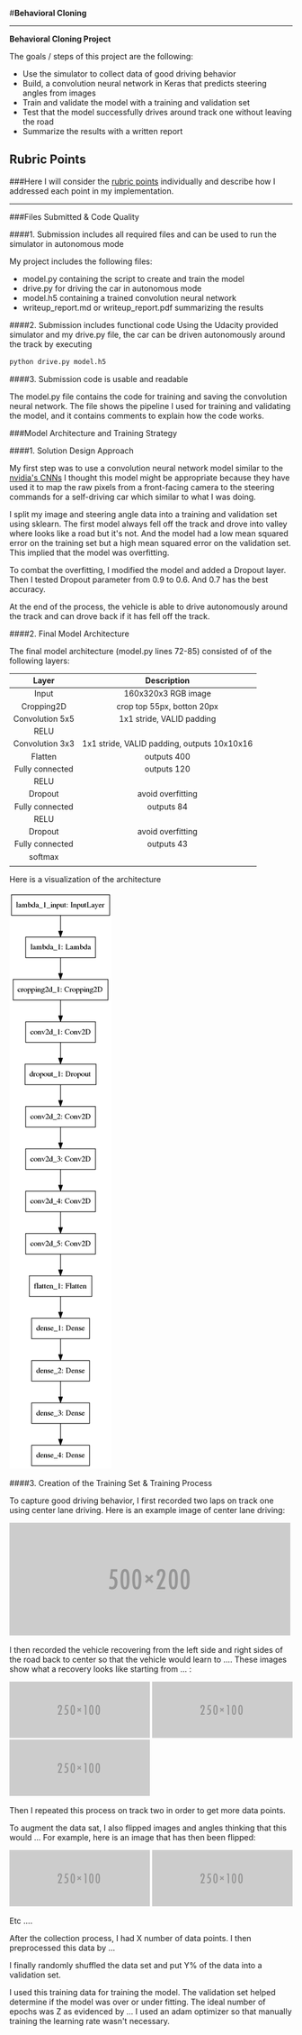 #**Behavioral Cloning** 


---

**Behavioral Cloning Project**

The goals / steps of this project are the following:
* Use the simulator to collect data of good driving behavior
* Build, a convolution neural network in Keras that predicts steering angles from images
* Train and validate the model with a training and validation set
* Test that the model successfully drives around track one without leaving the road
* Summarize the results with a written report


[//]: # (Image References)

[image1]: ./report/model.png "Model Visualization"
[image2]: ./examples/placeholder.png "Grayscaling"
[image3]: ./examples/placeholder_small.png "Recovery Image"
[image4]: ./examples/placeholder_small.png "Recovery Image"
[image5]: ./examples/placeholder_small.png "Recovery Image"
[image6]: ./examples/placeholder_small.png "Normal Image"
[image7]: ./examples/placeholder_small.png "Flipped Image"

## Rubric Points
###Here I will consider the [rubric points](https://review.udacity.com/#!/rubrics/432/view) individually and describe how I addressed each point in my implementation.  

---
###Files Submitted & Code Quality

####1. Submission includes all required files and can be used to run the simulator in autonomous mode

My project includes the following files:
* model.py containing the script to create and train the model
* drive.py for driving the car in autonomous mode
* model.h5 containing a trained convolution neural network 
* writeup_report.md or writeup_report.pdf summarizing the results

####2. Submission includes functional code
Using the Udacity provided simulator and my drive.py file, the car can be driven autonomously around the track by executing 
```sh
python drive.py model.h5
```

####3. Submission code is usable and readable

The model.py file contains the code for training and saving the convolution neural network. The file shows the pipeline I used for training and validating the model, and it contains comments to explain how the code works.

###Model Architecture and Training Strategy

####1. Solution Design Approach

My first step was to use a convolution neural network model similar to the [nvidia's CNNs](https://devblogs.nvidia.com/parallelforall/deep-learning-self-driving-cars/) I thought this model might be appropriate because they have used it to map the raw pixels from a front-facing camera to the steering commands for a self-driving car which similar to what I was doing.

I split my image and steering angle data into a training and validation set using sklearn. The first model always fell off the track and drove into valley where looks like a road but it's not. And the model had a low mean squared error on the training set but a high mean squared error on the validation set. This implied that the model was overfitting. 

To combat the overfitting, I modified the model and added a Dropout layer. Then I tested Dropout parameter from 0.9 to 0.6. And 0.7 has the best accuracy.

At the end of the process, the vehicle is able to drive autonomously around the track and can drove back if it has fell off the track.

####2. Final Model Architecture

The final model architecture (model.py lines 72-85) consisted of of the following layers:

| Layer         		|     Description	        					| 
|:---------------------:|:---------------------------------------------:| 
| Input         		| 160x320x3 RGB image   						|
| Cropping2D            | crop top 55px, botton 20px                    |
| Convolution 5x5     	| 1x1 stride, VALID padding                  	|
| RELU					|												|
| Convolution 3x3	    | 1x1 stride, VALID padding, outputs 10x10x16  	|
| Flatten       		| outputs 400 		        					|
| Fully connected		| outputs 120 		        					|
| RELU					|												|
| Dropout               | avoid overfitting                             |
| Fully connected		| outputs 84 		        					|
| RELU					|												|
| Dropout               | avoid overfitting                             |
| Fully connected		| outputs 43 		        					|
| softmax	        	|           		        					|
|       	        	|           		        					|

Here is a visualization of the architecture

![alt text][image1]

####3. Creation of the Training Set & Training Process

To capture good driving behavior, I first recorded two laps on track one using center lane driving. Here is an example image of center lane driving:

![alt text][image2]

I then recorded the vehicle recovering from the left side and right sides of the road back to center so that the vehicle would learn to .... These images show what a recovery looks like starting from ... :

![alt text][image3]
![alt text][image4]
![alt text][image5]

Then I repeated this process on track two in order to get more data points.

To augment the data sat, I also flipped images and angles thinking that this would ... For example, here is an image that has then been flipped:

![alt text][image6]
![alt text][image7]

Etc ....

After the collection process, I had X number of data points. I then preprocessed this data by ...


I finally randomly shuffled the data set and put Y% of the data into a validation set. 

I used this training data for training the model. The validation set helped determine if the model was over or under fitting. The ideal number of epochs was Z as evidenced by ... I used an adam optimizer so that manually training the learning rate wasn't necessary.
